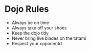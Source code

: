 Dojo Rules
==========
* Always be on time
* Always take off your shoes
* Keep the dojo tidy
* Never bring live blades on the tatami
* Respect your opponentd
